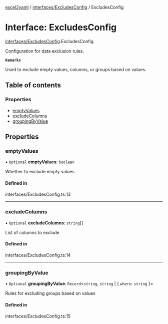 [excel2yaml](../README.md) / [interfaces/ExcludesConfig](../modules/interfaces_ExcludesConfig.md) / ExcludesConfig

# Interface: ExcludesConfig

[interfaces/ExcludesConfig](../modules/interfaces_ExcludesConfig.md).ExcludesConfig

Configuration for data exclusion rules.

**`Remarks`**

Used to exclude empty values, columns, or groups based on values.

## Table of contents

### Properties

- [emptyValues](interfaces_ExcludesConfig.ExcludesConfig.md#emptyvalues)
- [excludeColumns](interfaces_ExcludesConfig.ExcludesConfig.md#excludecolumns)
- [groupingByValue](interfaces_ExcludesConfig.ExcludesConfig.md#groupingbyvalue)

## Properties

### emptyValues

• `Optional` **emptyValues**: `boolean`

Whether to exclude empty values

#### Defined in

interfaces/ExcludesConfig.ts:13

___

### excludeColumns

• `Optional` **excludeColumns**: `string`[]

List of columns to exclude

#### Defined in

interfaces/ExcludesConfig.ts:14

___

### groupingByValue

• `Optional` **groupingByValue**: `Record`\<`string`, `string` \| \{ `where`: `string`  }\>

Rules for excluding groups based on values

#### Defined in

interfaces/ExcludesConfig.ts:15
